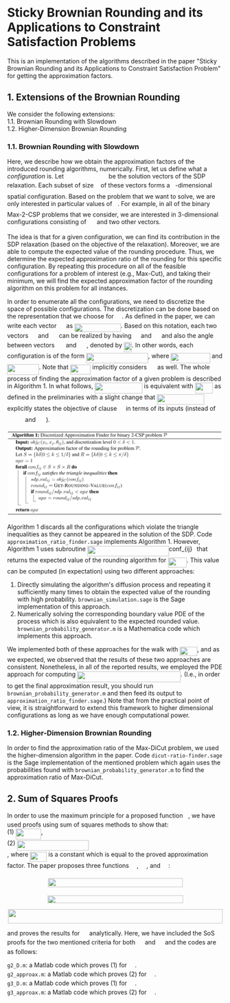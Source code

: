 # Sticky Brownian Rounding and its Applications to Constraint Satisfaction Problems
This is an implementation of the algorithms described in the paper "Sticky Brownian Rounding and its Applications 
to Constraint Satisfaction Problem" for getting the approximation factors.

## 1. Extensions of the Brownian Rounding
We consider the following extensions:  
1.1. Brownian Rounding with Slowdown   
1.2. Higher-Dimension Brownian Rounding

### 1.1. Brownian Rounding with Slowdown
Here, we describe how we obtain the approximation factors of the introduced rounding algorithms, numerically.
First, let us define what a _configuration_ is. 
Let <img src="/tex/8eebf91f3af703a9133af119c2c48ce9.svg?invert_in_darkmode&sanitize=true" align=middle width=96.641589pt height=14.611878600000017pt/> be the solution vectors of the SDP relaxation.
Each subset of size <img src="/tex/2103f85b8b1477f430fc407cad462224.svg?invert_in_darkmode&sanitize=true" align=middle width=8.55596444999999pt height=22.831056599999986pt/> of these vectors forms a <img src="/tex/2103f85b8b1477f430fc407cad462224.svg?invert_in_darkmode&sanitize=true" align=middle width=8.55596444999999pt height=22.831056599999986pt/>-dimensional spatial configuration.
Based on the problem that we want to solve, we are only interested in particular values of <img src="/tex/2103f85b8b1477f430fc407cad462224.svg?invert_in_darkmode&sanitize=true" align=middle width=8.55596444999999pt height=22.831056599999986pt/>. For example, in all 
of the binary Max-2-CSP problems that we consider, we are interested in 3-dimensional configurations consisting of
<img src="/tex/e53bb0b68d306e5a270fe0f587e42ab8.svg?invert_in_darkmode&sanitize=true" align=middle width=16.529662049999992pt height=14.611878600000017pt/> and two other vectors.

The idea is that for a given configuration, we can find its contribution in the SDP relaxation (based on the objective of 
the relaxation).
Moreover, we are able to compute the expected value of the rounding procedure.
Thus, we determine the expected approximation ratio of the rounding for this specific configuration. 
By repeating this procedure on all of the feasible configurations for a problem of interest (e.g., Max-Cut), and taking 
their minimum, we will find the expected approximation factor of the rounding algorithm on this problem for all instances.

In order to enumerate all the configurations, we need to discretize the space of possible configurations.
The discretization can be done based on the representation that we choose for <img src="/tex/c4afd3f927cf5e7e191266f7350714e0.svg?invert_in_darkmode&sanitize=true" align=middle width=14.628015599999989pt height=14.611878600000017pt/>. 
As defined in the paper, we can write each vector <img src="/tex/c4afd3f927cf5e7e191266f7350714e0.svg?invert_in_darkmode&sanitize=true" align=middle width=14.628015599999989pt height=14.611878600000017pt/> as <img src="/tex/23aa6ff2687d438a348158229e09f895.svg?invert_in_darkmode&sanitize=true" align=middle width=107.98189049999998pt height=19.1781018pt/>. 
Based on this notation, each two vectors <img src="/tex/c4afd3f927cf5e7e191266f7350714e0.svg?invert_in_darkmode&sanitize=true" align=middle width=14.628015599999989pt height=14.611878600000017pt/> and <img src="/tex/96235a90d058ab0f9bc16c8a1a37aa49.svg?invert_in_darkmode&sanitize=true" align=middle width=16.08162434999999pt height=14.611878600000017pt/> can be realized by having <img src="/tex/9fc20fb1d3825674c6a279cb0d5ca636.svg?invert_in_darkmode&sanitize=true" align=middle width=14.045887349999989pt height=14.15524440000002pt/> and <img src="/tex/4d8443b72a1de913b4a3995119296c90.svg?invert_in_darkmode&sanitize=true" align=middle width=15.499497749999989pt height=14.15524440000002pt/> and 
also the angle between vectors <img src="/tex/e88edbf4c389f77c73137df563d51056.svg?invert_in_darkmode&sanitize=true" align=middle width=18.30379484999999pt height=14.611878600000017pt/> and <img src="/tex/607e620664d7cab446228b1147ec906e.svg?invert_in_darkmode&sanitize=true" align=middle width=19.75740524999999pt height=14.611878600000017pt/>, denoted by <img src="/tex/4b0c1c1a7f0970de2545973312f21072.svg?invert_in_darkmode&sanitize=true" align=middle width=18.472301099999992pt height=22.831056599999986pt/>. 
In other words, each configuration is of the form <img src="/tex/9b43195e4a51831d582b0cb8a47e76ed.svg?invert_in_darkmode&sanitize=true" align=middle width=144.3721818pt height=24.65753399999998pt/>, where <img src="/tex/39eeb375dd63994e249344baa2ae2eb4.svg?invert_in_darkmode&sanitize=true" align=middle width=91.46294685pt height=24.65753399999998pt/> and 
<img src="/tex/cda19f7637b915e58b1f45d3697c3b51.svg?invert_in_darkmode&sanitize=true" align=middle width=74.00294054999999pt height=24.65753399999998pt/>. 
Note that <img src="/tex/c2c1ffc64fafa0a3c1108be047c4c155.svg?invert_in_darkmode&sanitize=true" align=middle width=47.656260299999985pt height=22.831056599999986pt/> implicitly considers <img src="/tex/e53bb0b68d306e5a270fe0f587e42ab8.svg?invert_in_darkmode&sanitize=true" align=middle width=16.529662049999992pt height=14.611878600000017pt/> as well.
The whole process of finding the approximation factor of a given problem is described in Algorithm 1. 
In what follows, <img src="/tex/f19c5e6eb3a3636eb27cae3071665f74.svg?invert_in_darkmode&sanitize=true" align=middle width=110.72923784999999pt height=24.65753399999998pt/> is equivalent with <img src="/tex/d0f8ef7494681f6b5311e319113b1263.svg?invert_in_darkmode&sanitize=true" align=middle width=41.50739834999999pt height=24.65753399999998pt/> as defined in the preliminaries with a slight 
change that <img src="/tex/f19c5e6eb3a3636eb27cae3071665f74.svg?invert_in_darkmode&sanitize=true" align=middle width=110.72923784999999pt height=24.65753399999998pt/> explicitly states the objective of clause <img src="/tex/9b325b9e31e85137d1de765f43c0f8bc.svg?invert_in_darkmode&sanitize=true" align=middle width=12.92464304999999pt height=22.465723500000017pt/> in terms of its inputs 
(instead of <img src="/tex/b4186a7f11d640316d31f146ea79ef3f.svg?invert_in_darkmode&sanitize=true" align=middle width=37.67316464999999pt height=14.15524440000002pt/> and <img src="/tex/64f56542d8c96b6573f52b8e6135215f.svg?invert_in_darkmode&sanitize=true" align=middle width=20.15039564999999pt height=14.15524440000002pt/>).

![Algorithm 1](https://github.com/sabbasizadeh/brownian-rounding/blob/master/tex/alg1.png "Algorithm 1")

Algorithm 1 discards all the configurations which violate the triangle inequalities as they cannot be appeared in the 
solution of the SDP.
Code `approximation_ratio_finder.sage` implements Algorithm 1.
However, Algorithm 1 uses subroutine <img src="/tex/f3778000bfc0ee846c972a558e10d161.svg?invert_in_darkmode&sanitize=true" align=middle width=189.68401319999998pt height=24.65753399999998pt/>conf_{ij}<img src="/tex/ee28c74bfb67b15c2001f65843f8c94a.svg?invert_in_darkmode&sanitize=true" align=middle width=6.39271709999999pt height=24.65753399999998pt/> that returns the expected value of the rounding algorithm
for <img src="/tex/3e7d30640ead2b8786a1d3fcfc827431.svg?invert_in_darkmode&sanitize=true" align=middle width=43.752127649999984pt height=22.831056599999986pt/>.
This value can be computed (in expectation) using two different approaches:
1. Directly simulating the algorithm's diffusion process and repeating it sufficiently many times to obtain the expected value of
the rounding with high probability.
`brownian_simulation.sage` is the Sage implementation of this approach.
2. Numerically solving the corresponding boundary value PDE of the process which is also equivalent to the expected rounded value. 
`brownian_probability_generator.m` is a Mathematica code which implements this approach.

We implemented both of these approaches for the walk with <img src="/tex/1924b0e737a1c5c085f6e7f1b0fa4840.svg?invert_in_darkmode&sanitize=true" align=middle width=40.713337499999994pt height=21.18721440000001pt/>, and as we expected, we observed that the results of these 
two approaches are consistent.
Nonetheless, in all of the reported results, we employed the PDE approach for computing <img src="/tex/a47c8a76f36899d4f249512efb68d4dc.svg?invert_in_darkmode&sanitize=true" align=middle width=240.65072955pt height=24.65753399999998pt/>. 
(I.e., in order to get the final approximation result, you should run `brownian_probability_generator.m` and then feed its 
output to `approximation_ratio_finder.sage`.)
Note that from the practical point of view, it is straightforward to extend this framework to higher dimensional configurations as
long as we have enough computational power.


### 1.2. Higher-Dimension Brownian Rounding
In order to find the approximation ratio of the Max-DiCut problem, we used the higher-dimension algorithm in the paper.
Code `dicut-ratio-finder.sage` is the Sage implementation of the mentioned problem which again uses the probabilities found with 
`brownian_probability_generator.m` to find the approximation ratio of Max-DiCut.

## 2. Sum of Squares Proofs 
In order to use the maximum principle for a proposed function <img src="/tex/3cf4fbd05970446973fc3d9fa3fe3c41.svg?invert_in_darkmode&sanitize=true" align=middle width=8.430376349999989pt height=14.15524440000002pt/>, we have used proofs using sum of squares methods 
to show that:  
(1) <img src="/tex/61df49547d4a5eea21a56dd1c368109c.svg?invert_in_darkmode&sanitize=true" align=middle width=59.03758904999999pt height=24.65753399999998pt/>,  
(2) <img src="/tex/a6bcb51f5330e091bc682b94229d5125.svg?invert_in_darkmode&sanitize=true" align=middle width=167.1426108pt height=24.65753399999998pt/>  
, where <img src="/tex/38078c5daea8c0c56efcfd83cf0afe4d.svg?invert_in_darkmode&sanitize=true" align=middle width=39.077121599999984pt height=22.648391699999998pt/> is a constant which is equal to the proved approximation factor.
The paper proposes three functions <img src="/tex/a50c3a6cce0c5b640cc5bef1d62b99bd.svg?invert_in_darkmode&sanitize=true" align=middle width=14.393129849999989pt height=14.15524440000002pt/>, <img src="/tex/3a0999540a345758e8259a30f523c1c9.svg?invert_in_darkmode&sanitize=true" align=middle width=14.393129849999989pt height=14.15524440000002pt/>, and <img src="/tex/216062a7dbe9fffb932503cbaf2b6fcc.svg?invert_in_darkmode&sanitize=true" align=middle width=14.393129849999989pt height=14.15524440000002pt/>:  
<p align="center"><img src="/tex/4e439908eadd690a655edba5605a50a7.svg?invert_in_darkmode&sanitize=true" align=middle width=313.14469065pt height=20.91216765pt/></p>  
<p align="center"><img src="/tex/1ea7292e3e9cf1a3d9796f1e65eb291b.svg?invert_in_darkmode&sanitize=true" align=middle width=316.79773124999997pt height=18.312383099999998pt/></p>  
<p align="center"><img src="/tex/49e9b6e32c4d2a82903e7187c904df9b.svg?invert_in_darkmode&sanitize=true" align=middle width=500.21000204999996pt height=32.990165999999995pt/></p>  

and proves the results for <img src="/tex/a50c3a6cce0c5b640cc5bef1d62b99bd.svg?invert_in_darkmode&sanitize=true" align=middle width=14.393129849999989pt height=14.15524440000002pt/> analytically. Here, we have included the SoS proofs for the two mentioned criteria for both 
<img src="/tex/3a0999540a345758e8259a30f523c1c9.svg?invert_in_darkmode&sanitize=true" align=middle width=14.393129849999989pt height=14.15524440000002pt/> and <img src="/tex/216062a7dbe9fffb932503cbaf2b6fcc.svg?invert_in_darkmode&sanitize=true" align=middle width=14.393129849999989pt height=14.15524440000002pt/> and the codes are as follows:  

 `g2_D.m`: a Matlab code which proves (1) for <img src="/tex/3a0999540a345758e8259a30f523c1c9.svg?invert_in_darkmode&sanitize=true" align=middle width=14.393129849999989pt height=14.15524440000002pt/>.  
 `g2_approax.m`: a Matlab code which proves (2) for <img src="/tex/3a0999540a345758e8259a30f523c1c9.svg?invert_in_darkmode&sanitize=true" align=middle width=14.393129849999989pt height=14.15524440000002pt/>.  
 `g3_D.m`: a Matlab code which proves (1) for <img src="/tex/216062a7dbe9fffb932503cbaf2b6fcc.svg?invert_in_darkmode&sanitize=true" align=middle width=14.393129849999989pt height=14.15524440000002pt/>.  
 `g3_approax.m`: a Matlab code which proves (2) for <img src="/tex/216062a7dbe9fffb932503cbaf2b6fcc.svg?invert_in_darkmode&sanitize=true" align=middle width=14.393129849999989pt height=14.15524440000002pt/>.

